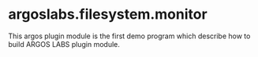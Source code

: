 # argoslabs.filesystem.monitor

This argos plugin module is the first demo program which describe how to build 
ARGOS LABS plugin module.
